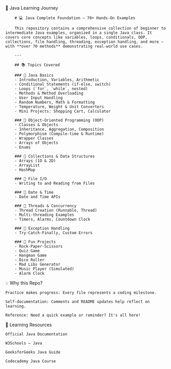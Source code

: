 🌱 Java Learning Journey

        # 💻 Java Complete Foundation – 70+ Hands-On Examples

        This repository contains a comprehensive collection of beginner to intermediate Java examples, organized in a single Java class. It covers core concepts like variables, loops, conditionals, OOP, collections, file handling, threading, exception handling, and more – with **over 70 methods** demonstrating real-world use cases.

        ---

        ## 📚 Topics Covered

        ### 🔹 Java Basics
        - Introduction, Variables, Arithmetic
        - Conditional Statements (if-else, switch)
        - Loops (`for`, `while`, nested)
        - Methods & Method Overloading
        - User Input Handling
        - Random Numbers, Math & Formatting
        - Temperature, Weight & Unit Converters
        - Mini Projects: Shopping Cart, Calculator

        ### 🔹 Object-Oriented Programming (OOP)
        - Classes & Objects
        - Inheritance, Aggregation, Composition
        - Polymorphism (Compile-time & Runtime)
        - Wrapper Classes
        - Arrays of Objects
        - Enums

        ### 🔹 Collections & Data Structures
        - Arrays (1D & 2D)
        - ArrayList
        - HashMap

        ### 🔹 File I/O
        - Writing to and Reading from Files

        ### 🔹 Date & Time
        - Date and Time APIs

        ### 🔹 Threads & Concurrency
        - Thread Creation (Runnable, Thread)
        - Multi-threading Examples
        - Timers, Alarms, Countdown Clock

        ### 🔹 Exception Handling
        - Try-Catch-Finally, Custom Errors

        ### 🔹 Fun Projects
        - Rock-Paper-Scissors
        - Quiz Game
        - Hangman Game
        - Dice Roller
        - Mad Libs Generator
        - Music Player (Simulated)
        - Alarm Clock


💡 Why this Repo?

    Practice makes progress: Every file represents a coding milestone.

    Self-documentation: Comments and README updates help reflect on learning.

    Reference: Need a quick example or reminder? It's all here!

📖 Learning Resources

    Official Java Documentation

    W3Schools – Java

    GeeksforGeeks Java Guide

    Codecademy Java Course
